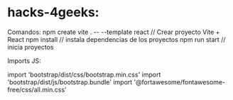 # hacks-4geeks:


Comandos: 
npm create vite . -- --template react // Crear proyecto Vite + React
npm install // instala dependencias de los proyectos
npm run start // inicia proyectos


Imports JS: 

import 'bootstrap/dist/css/bootstrap.min.css'
import 'bootstrap/dist/js/bootstrap.bundle'
import '@fortawesome/fontawesome-free/css/all.min.css'
